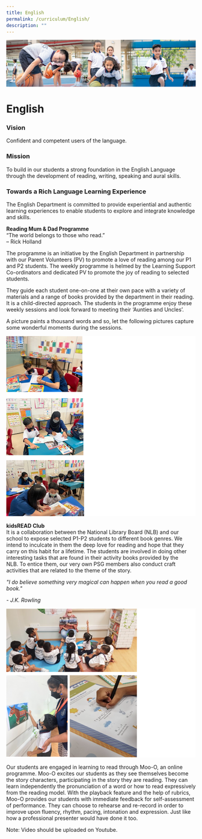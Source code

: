 ```yaml
---
title: English
permalink: /curriculum/English/
description: ""
---
```

![](/images/Our%20Learning%20Experiences.jpg)


English
=======

### **Vision**

Confident and competent users of the language.  
  

### **Mission**

To build in our students a strong foundation in the English Language through the development of reading, writing, speaking and aural skills.

  

### **Towards a Rich Language Learning Experience**

The English Department is committed to provide experiential and authentic learning experiences to enable students to explore and integrate knowledge and skills. 

  

<b>Reading Mum & Dad Programme</b> <br>
“The world belongs to those who read.” <br>
– Rick Holland

The programme is an initiative by the English Department in partnership with our Parent Volunteers (PV) to promote a love of reading among our P1 and P2 students. The weekly programme is helmed by the Learning Support Co-ordinators and dedicated PV to promote the joy of reading to selected students. 

They guide each student one-on-one at their own pace with a variety of materials and a range of books provided by the department in their reading. It is a child-directed approach. The students in the programme enjoy these weekly sessions and look forward to meeting their ‘Aunties and Uncles’. 

A picture paints a thousand words and so, let the following pictures capture some wonderful moments during the sessions.

![](/images/English.png)

<b>kidsREAD Club</b> <br>
It is a collaboration between the National Library Board (NLB) and our school to expose selected P1-P2 students to different book genres. We intend to inculcate in them the deep love for reading and hope that they carry on this habit for a lifetime. The students are involved in doing other interesting tasks that are found in their activity books provided by the NLB. To entice them, our very own PSG members also conduct craft activities that are related to the theme of the story.  

<i>"I do believe something very magical can happen when you read a good book."</i>

<i>\- J.K. Rowling</i>

![](/images/English2.png)

Our students are engaged in learning to read through Moo-O, an online programme. Moo-O excites our students as they see themselves become the story characters, participating in the story they are reading. They can learn independently the pronunciation of a word or how to read expressively from the reading model. With the playback feature and the help of rubrics, Moo-O provides our students with immediate feedback for self-assessment of performance. They can choose to rehearse and re-record in order to improve upon fluency, rhythm, pacing, intonation and expression. Just like how a professional presenter would have done it too.


Note: Video should be uploaded on Youtube.